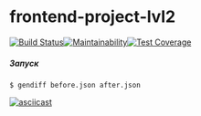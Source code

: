 # frontend-project-lvl2

[![Build Status](https://travis-ci.org/Hydazepam/frontend-project-lvl2.svg?branch=master)](https://travis-ci.org/Hydazepam/frontend-project-lvl2)[![Maintainability](https://api.codeclimate.com/v1/badges/22ef6b50d6e608c2a9f2/maintainability)](https://codeclimate.com/github/Hydazepam/frontend-project-lvl2/maintainability)[![Test Coverage](https://api.codeclimate.com/v1/badges/22ef6b50d6e608c2a9f2/test_coverage)](https://codeclimate.com/github/Hydazepam/frontend-project-lvl2/test_coverage)

##### Запуск
```
$ gendiff before.json after.json
```
[![asciicast](https://asciinema.org/a/278983.svg)](https://asciinema.org/a/278983)